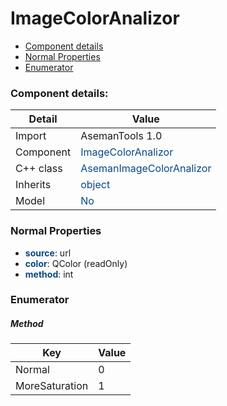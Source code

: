 # ImageColorAnalizor

 * [Component details](#component-details)
 * [Normal Properties](#normal-properties)
 * [Enumerator](#enumerator)


### Component details:

|Detail|Value|
|------|-----|
|Import|AsemanTools 1.0|
|Component|<font color='#074885'>ImageColorAnalizor</font>|
|C++ class|<font color='#074885'>AsemanImageColorAnalizor</font>|
|Inherits|<font color='#074885'>object</font>|
|Model|<font color='#074885'>No</font>|


### Normal Properties

* <font color='#074885'><b>source</b></font>: url
* <font color='#074885'><b>color</b></font>: QColor (readOnly)
* <font color='#074885'><b>method</b></font>: int




### Enumerator


##### Method

|Key|Value|
|---|-----|
|Normal|0|
|MoreSaturation|1|

